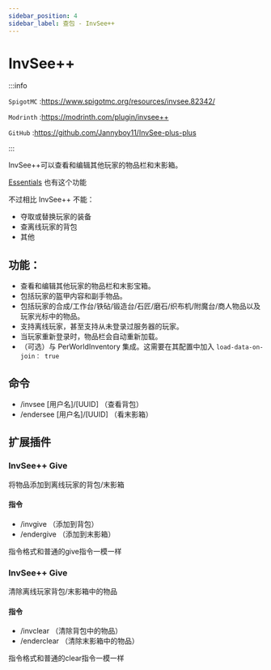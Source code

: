 ```yaml
---
sidebar_position: 4
sidebar_label: 查包 - InvSee++
---
```


# InvSee++

:::info

`SpigotMC` :https://www.spigotmc.org/resources/invsee.82342/

`Modrinth` :https://modrinth.com/plugin/invsee++

`GitHub` :https://github.com/Jannyboy11/InvSee-plus-plus

:::

InvSee++可以查看和编辑其他玩家的物品栏和末影箱。

[Essentials](/docs/插件/管理工具/基础插件/EssentialsX/概览.md) 也有这个功能

不过相比 InvSee++ 不能：

- 夺取或替换玩家的装备
- 查离线玩家的背包
- 其他

## 功能：

* 查看和编辑其他玩家的物品栏和末影宝箱。
* 包括玩家的盔甲内容和副手物品。
* 包括玩家的合成/工作台/铁砧/锻造台/石匠/磨石/织布机/附魔台/商人物品以及玩家光标中的物品。
* 支持离线玩家，甚至支持从未登录过服务器的玩家。
* 当玩家重新登录时，物品栏会自动重新加载。
* （可选）与 PerWorldInventory 集成。这需要在其配置中加入 `load-data-on-join： true`

## 命令

* /invsee [用户名]/[UUID] （查看背包）
* /endersee [用户名]/[UUID] （看末影箱）

## 扩展插件

### InvSee++ Give

将物品添加到离线玩家的背包/末影箱

#### 指令

* /invgive （添加到背包）
* /endergive （添加到末影箱）

指令格式和普通的give指令一模一样

### InvSee++ Give

清除离线玩家背包/末影箱中的物品

#### 指令

* /invclear （清除背包中的物品）
* /enderclear （清除末影箱中的物品）

指令格式和普通的clear指令一模一样
